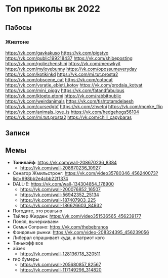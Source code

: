 # Топ приколы вк 2022

## Пабосы


### Живтоне

https://vk.com/gavkakuso
https://vk.com/pigstvo
https://vk.com/public199218437
https://vk.com/shibeposting
https://vk.com/goliezhenshini
https://vk.com/meowkyit
https://vk.com/mylovebunny
https://vk.com/opossumeveryday
https://vk.com/kotikinkd
https://vk.com/mi.tut.prosta2
https://vk.com/obscene_cat
https://vk.com/cotocat
https://vk.com/vsratie_ebleti_kotov
https://vk.com/prodaja_kotyat
https://vk.com/mini_piggy
https://vk.com/fatandfabulous
https://vk.com/ktoeto.etomi
https://vk.com/rabbitpublic
https://vk.com/weirdanimals
https://vk.com/tishtotamdelaesh
https://vk.com/cursedgbf
https://vk.com/zhvetni
https://vk.com/monke_flip
https://vk.com/animals_love_is
https://vk.com/hedgehogs56104
https://vk.com/mi.tut.prosta2
https://vk.com/chill_capybaras

## Записи


## Мемы

- **Тонилайф**: https://vk.com/wall-208670236_8384
    - https://vk.com/wall-208670236_10927
- Сенатор Жмильстронг: https://vk.com/video35780346_456240073?list=998bb2e4cbb22f1374
- DALL-E: https://vk.com/wall-134304854_178900
    - https://vk.com/wall-200076852_16507
    - https://vk.com/wall-56942352_25134
    - https://vk.com/wall-187407903_225
    - https://vk.com/wall-186626603_84932
- Погодите, это реально
- Тайлер Жирден: https://vk.com/video351536565_456239177
- Понял, вычеркиваем
- Семья Сопрано: https://vk.com/thebebranos
- Фондовые рынки: https://vk.com/video-208324395_456239056
- Либерал спрашивает куда, а патриот кого
- Тинькофф все
- айзек
    - https://vk.com/wall-128136718_320511
- гиф бумеры
    - https://vk.com/wall-205680857_82567
    - https://vk.com/wall-117149296_314820